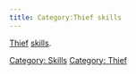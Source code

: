```yaml
---
title: Category:Thief skills
---
```


[Thief](Thief "wikilink") [skills](skill "wikilink").

[Category: Skills](Category:_Skills "wikilink") [Category:
Thief](Category:_Thief "wikilink")